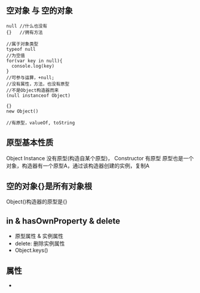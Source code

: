 ## 空对象 与 空的对象

```
null //什么也没有
{}   //拥有方法

//属于对象类型
typeof null 
//为空值
for(var key in null){
  console.log(key)
}
//可参与运算，+null;
//没有属性，方法，也没有原型
//不是Object构造器而来
(null instanceof Object)
```

```
{}
new Object()

//有原型，valueOf, toString

```

## 原型基本性质
Object Instance 没有原型(构造自某个原型)，
Constructor 有原型
原型也是一个对象，构造器有一个原型A，通过该构造器创建的实例，复制A

## 空的对象{}是所有对象根
Object()构造器的原型是{}

## in & hasOwnProperty & delete

- 原型属性 & 实例属性
- delete:  删除实例属性
- Object.keys()

## 属性

- 

##
